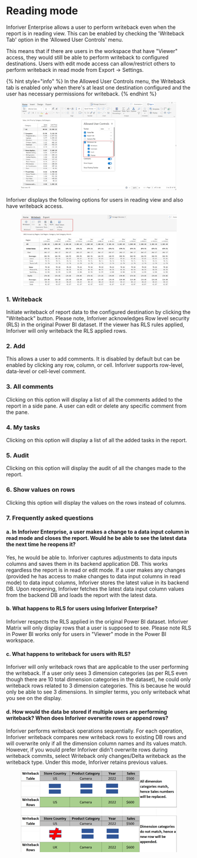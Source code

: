 # Reading mode

Inforiver Enterprise allows a user to perform writeback even when the report is in reading view. This can be enabled by checking the 'Writeback Tab' option in the 'Allowed User Controls' menu.&#x20;

This means that if there are users in the workspace that have "Viewer" access, they would still be able to perform writeback to configured destinations. Users with edit mode access can allow/restrict others to perform writeback in read mode from Export -> Settings.&#x20;

{% hint style="info" %}
In the Allowed User Controls menu, the Writeback tab is enabled only when there's at least one destination configured and the user has necessary permissions for writeback.
{% endhint %}

<figure><img src="../../.gitbook/assets/image (19) (2).png" alt=""><figcaption></figcaption></figure>

Inforiver displays the following options for users in reading view and also have writeback access.&#x20;

<figure><img src="../../.gitbook/assets/wb-tab.png" alt=""><figcaption></figcaption></figure>

### 1. Writeback

Initiate writeback of report data to the configured destination by clicking the "Writeback" button. Please note, Inforiver acknowledges Row level security (RLS) in the original Power BI dataset. If the viewer has RLS rules applied, Inforiver will only writeback the RLS applied rows.&#x20;

### 2. Add

This allows a user to add comments. It is disabled by default but can be enabled by clicking any row, column, or cell. Inforiver supports row-level, data-level or cell-level comment.

### 3. All comments

Clicking on this option will display a list of all the comments added to the report in a side pane. A user can edit or delete any specific comment from the pane.

### 4. My tasks

Clicking on this option will display a list of all the added tasks in the report.

### 5. Audit

Clicking on this option will display the audit of all the changes made to the report.

### 6. Show values on rows

Clicking this option will display the values on the rows instead of columns.

### 7. Frequently asked questions

#### a. In Inforiver Enterprise, a user makes a change to a data input column in read mode and closes the report. Would he be able to see the latest data the next time he reopens it?

Yes, he would be able to. Inforiver captures adjustments to data inputs columns and saves them in its backend application DB. This works regardless the report is in read or edit mode. If a user makes any changes (provided he has access to make changes to data input columns in read mode) to data input columns, Inforiver stores the latest value in its backend DB. Upon reopening, Inforiver fetches the latest data input column values from the backend DB and loads the report with the latest data.

#### b. What happens to RLS for users using Inforiver Enterprise?

Inforiver respects the RLS applied in the original Power BI dataset. Inforiver Matrix will only display rows that a user is supposed to see. Please note RLS in Power BI works only for users in "Viewer" mode in the Power BI workspace.&#x20;

#### c. What happens to writeback for users with RLS?

Inforiver will only writeback rows that are applicable to the user performing the writeback. If a user only sees 3 dimension categories (as per RLS even though there are 10 total dimension categories in the dataset), he could only writeback rows related to 3 dimension categories. This is because he would only be able to see 3 dimensions. In simpler terms, you only writeback what you see on the display.

#### d. How would the data be stored if multiple users are performing writeback? When does Inforiver overwrite rows or append rows?

Inforiver performs writeback operations sequentially. For each operation, Inforiver writeback compares new writeback rows to existing DB rows and will overwrite only if all the dimension column names and its values match. However, if you would prefer Inforiver didn't overwrite rows during writeback commits, select Writeback only changes/Delta writeback as the writeback type. Under this mode, Inforiver retains previous values. &#x20;

<figure><img src="../../.gitbook/assets/image (44).png" alt=""><figcaption></figcaption></figure>
